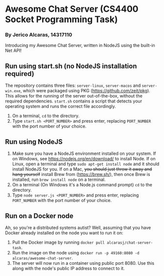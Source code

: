 # Awesome Chat Server (CS4400 Socket Programming Task)
### By Jerico Alcaras, 14317110
Introducing my Awesome Chat Server, written in NodeJS using the built-in Net API!
## Run using start.sh (no NodeJS installation required)
The repository contains three files: `server-linux`, `server-macos` and `server-win.exe`, which were packaged using PKG (https://github.com/zeit/pkg). This allows for the running of the server out-of-the-box, without the required dependencies. `start.sh` contains a script that detects your operating system and runs the correct file accordingly. 
1. On a terminal, `cd` to the directory.
2. Type `start.sh <PORT_NUMBER>` and press enter, replacing `PORT_NUMBER` with the port number of your choice.
## Run using NodeJS
1. Make sure you have a NodeJS environment installed on your system. If on Windows, see https://nodejs.org/en/download/ to install Node. If on Linux, open a terminal and type `sudo apt-get install node` and it should install NodeJS for you. If on a Mac, ~~you should just throw it away and hang yourself~~ install Brew from (https://brew.sh/), then once Brew is installed, run `brew install node` on a terminal.
2. On a terminal (On Windows it's a Node.js command prompt) `cd` to the directory.
3. Type `node server.js <PORT_NUMBER>` and press enter, replacing `PORT_NUMBER` with the port number of your choice.
## Run on a Docker node
Ah, so you're a distributed systems autist? Well, assuming that you have Docker already installed on the node you want to run it on:
1. Pull the Docker image by running `docker pull alcarasj/chat-server-task`.
2. Run the image on the node using `docker run -p 49160:8080 -d alcaras/awesome-chat-server`.
3. The server will now run in a container using public port 8080. Use this along with the node's public IP address to connect to it.
